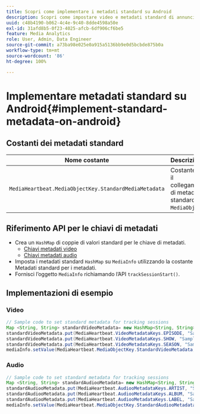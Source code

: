 ```yaml
---
title: Scopri come implementare i metadati standard su Android
description: Scopri come impostare video e metadati standard di annunci da inviare con le chiamate di tracciamento su Android.
uuid: c48b4190-b062-4c4e-9c40-8dde4598a50e
exl-id: 31afd8b5-0f23-4025-afcb-6df906cf6be5
feature: Media Analytics
role: User, Admin, Data Engineer
source-git-commit: a73ba98e025e0a915a5136bb9e0d5bcbde875b0a
workflow-type: tm+mt
source-wordcount: '86'
ht-degree: 100%

---
```


# Implementare metadati standard su Android{#implement-standard-metadata-on-android}

## Costanti dei metadati standard

| Nome costante | Descrizione   |
|---|---|
| `MediaHeartbeat.MediaObjectKey.StandardMediaMetadata` | Costante per il collegamento di metadati standard su `MediaObject`. |

## Riferimento API per le chiavi di metadati

* Crea un `HashMap` di coppie di valori standard per le chiave di metadati.
   * [Chiavi metadati video](https://adobe-marketing-cloud.github.io/media-sdks/reference/android/com/adobe/primetime/va/simple/MediaHeartbeat.VideoMetadataKeys.html)
   * [Chiavi metadati audio](https://adobe-marketing-cloud.github.io/media-sdks/reference/android/com/adobe/primetime/va/simple/MediaHeartbeat.AudioMetadataKeys.html)
* Imposta i metadati standard `HashMap` su `MediaInfo` utilizzando la costante Metadati standard per i metadati.
* Fornisci l’oggetto `MediaInfo` richiamando l’API `trackSessionStart()`.

## Implementazioni di esempio

### Video

```java
// Sample code to set standard metadata for tracking sessions 
Map <String, String> standardVideoMetadata= new HashMap<String, String>(); 
standardVideoMetadata.put(MediaHeartbeat.VideoMetadataKeys.EPISODE, "Sample Episode"); 
standardVideoMetadata.put(MediaHeartbeat.VideoMetadataKeys.SHOW, "Sample Show"); 
standardVideoMetadata.put(MediaHeartbeat.VideoMetadataKeys.SEASON, "Sample Season"); 
mediaInfo.setValue(MediaHeartbeat.MediaObjectKey.StandardVideoMetadata, standardVideoMetadata);
```

### Audio

```java
// Sample code to set standard metadata for tracking sessions 
Map <String, String> standardAudiooMetadata= new HashMap<String, String>(); 
standardAudiooMetadata.put(MediaHeartbeat.AudiooMetadataKeys.ARTIST, "Sample Artist"); 
standardAudiooMetadata.put(MediaHeartbeat.AudiooMetadataKeys.ALBUM, "Sample Album"); 
standardAudiooMetadata.put(MediaHeartbeat.AudiooMetadataKeys.LABEL, "Sample Label"); 
mediaInfo.setValue(MediaHeartbeat.MediaObjectKey.StandardAudiooMetadata, standardAudiooMetadata);
```
